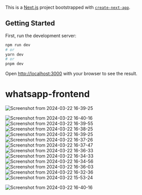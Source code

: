 This is a [Next.js](https://nextjs.org/) project bootstrapped with [`create-next-app`](https://github.com/vercel/next.js/tree/canary/packages/create-next-app).

## Getting Started

First, run the development server:

```bash
npm run dev
# or
yarn dev
# or
pnpm dev
```

Open [http://localhost:3000](http://localhost:3000) with your browser to see the result.

# whatsapp-frontend

![Screenshot from 2024-03-22 16-39-25](https://github.com/Sandy177000/whatsapp-frontend/assets/112424645/dd076132-b6f1-4f6e-afc2-bfe4d323f92c)

![Screenshot from 2024-03-22 16-40-16](https://github.com/Sandy177000/whatsapp-frontend/assets/112424645/17d5fc35-02b6-41db-addf-418334d2f897)
![Screenshot from 2024-03-22 16-39-55](https://github.com/Sandy177000/whatsapp-frontend/assets/112424645/fa6c3496-565f-4893-8608-875fd683015e)
![Screenshot from 2024-03-22 16-38-25](https://github.com/Sandy177000/whatsapp-frontend/assets/112424645/7134368b-541a-473f-9cca-54aab8f7d3a1)
![Screenshot from 2024-03-22 16-39-25](https://github.com/Sandy177000/whatsapp-frontend/assets/112424645/af6e829d-d367-4546-83b8-aea79380650e)
![Screenshot from 2024-03-22 16-37-26](https://github.com/Sandy177000/whatsapp-frontend/assets/112424645/f4e898ba-00c1-4cbb-9a11-0b3e9c223dda)
![Screenshot from 2024-03-22 16-37-47](https://github.com/Sandy177000/whatsapp-frontend/assets/112424645/55f34956-c820-4335-8cf6-70e9aa08c4b5)
![Screenshot from 2024-03-22 16-36-33](https://github.com/Sandy177000/whatsapp-frontend/assets/112424645/6dfbaf05-5dd2-4f12-bd44-f3ae3086ba1d)
![Screenshot from 2024-03-22 16-34-33](https://github.com/Sandy177000/whatsapp-frontend/assets/112424645/c40aa468-5f24-4f40-9759-654cb6475524)
![Screenshot from 2024-03-22 16-34-56](https://github.com/Sandy177000/whatsapp-frontend/assets/112424645/2884a45b-6251-4826-9c1b-69fcc30852d4)
![Screenshot from 2024-03-22 16-36-03](https://github.com/Sandy177000/whatsapp-frontend/assets/112424645/d8bc05e3-e41d-4cf6-9db3-9fd61d4190fd)
![Screenshot from 2024-03-22 16-32-36](https://github.com/Sandy177000/whatsapp-frontend/assets/112424645/8ce083da-c1e6-4a51-8523-8b63998613bd)
![Screenshot from 2024-03-22 15-53-24](https://github.com/Sandy177000/whatsapp-frontend/assets/112424645/12ab571d-cc9d-4c68-a8fc-e14a2be84605)



![Screenshot from 2024-03-22 16-40-16](https://github.com/Sandy177000/whatsapp-frontend/assets/112424645/e4f7f2d0-9c6e-43b6-8be6-91303deca7b2)


